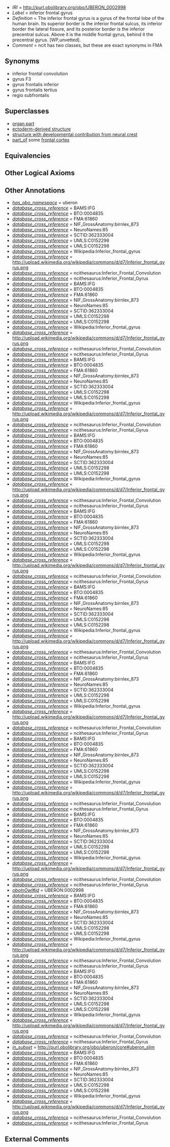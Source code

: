  * *IRI* = http://purl.obolibrary.org/obo/UBERON_0002998
 * *Label* = inferior frontal gyrus
 * *Definition* = The inferior frontal gyrus is a gyrus of the frontal lobe of the human brain. Its superior border is the inferior frontal sulcus, its inferior border the lateral fissure, and its posterior border is the inferior precentral sulcus. Above it is the middle frontal gyrus, behind it the precentral gyrus. [WP,unvetted].
 * *Comment* = ncit has two classes, but these are exact synonyms in FMA

## Synonyms

 * inferior frontal convolution
 * gyrus F3
 * gyrus frontalis inferior
 * gyrus frontalis tertius
 * regio subfrontalis

## Superclasses

 * [organ part](../../UBERON/64/UBERON_0000064.md)
 * [ectoderm-derived structure](../../UBERON/21/UBERON_0004121.md)
 * [structure with developmental contribution from neural crest](../../UBERON/14/UBERON_0010314.md)
 * [part_of](../../BFO/50/BFO_0000050.md) some [frontal cortex](../../UBERON/70/UBERON_0001870.md)

## Equivalencies


## Other Logical Axioms


## Other Annotations

 * *[has_obo_namespace](../../ce/oboInOwl#hasOBONamespace.md)* = uberon
 * *[database_cross_reference](../../ef/oboInOwl#hasDbXref.md)* = BAMS:IFG
 * *[database_cross_reference](../../ef/oboInOwl#hasDbXref.md)* = BTO:0004835
 * *[database_cross_reference](../../ef/oboInOwl#hasDbXref.md)* = FMA:61860
 * *[database_cross_reference](../../ef/oboInOwl#hasDbXref.md)* = NIF_GrossAnatomy:birnlex_873
 * *[database_cross_reference](../../ef/oboInOwl#hasDbXref.md)* = NeuroNames:85
 * *[database_cross_reference](../../ef/oboInOwl#hasDbXref.md)* = SCTID:362333004
 * *[database_cross_reference](../../ef/oboInOwl#hasDbXref.md)* = UMLS:C0152298
 * *[database_cross_reference](../../ef/oboInOwl#hasDbXref.md)* = UMLS:C0152298
 * *[database_cross_reference](../../ef/oboInOwl#hasDbXref.md)* = Wikipedia:Inferior_frontal_gyrus
 * *[database_cross_reference](../../ef/oboInOwl#hasDbXref.md)* = http://upload.wikimedia.org/wikipedia/commons/d/d7/Inferior_frontal_gyrus.png
 * *[database_cross_reference](../../ef/oboInOwl#hasDbXref.md)* = ncithesaurus:Inferior_Frontal_Convolution
 * *[database_cross_reference](../../ef/oboInOwl#hasDbXref.md)* = ncithesaurus:Inferior_Frontal_Gyrus
 * *[database_cross_reference](../../ef/oboInOwl#hasDbXref.md)* = BAMS:IFG
 * *[database_cross_reference](../../ef/oboInOwl#hasDbXref.md)* = BTO:0004835
 * *[database_cross_reference](../../ef/oboInOwl#hasDbXref.md)* = FMA:61860
 * *[database_cross_reference](../../ef/oboInOwl#hasDbXref.md)* = NIF_GrossAnatomy:birnlex_873
 * *[database_cross_reference](../../ef/oboInOwl#hasDbXref.md)* = NeuroNames:85
 * *[database_cross_reference](../../ef/oboInOwl#hasDbXref.md)* = SCTID:362333004
 * *[database_cross_reference](../../ef/oboInOwl#hasDbXref.md)* = UMLS:C0152298
 * *[database_cross_reference](../../ef/oboInOwl#hasDbXref.md)* = UMLS:C0152298
 * *[database_cross_reference](../../ef/oboInOwl#hasDbXref.md)* = Wikipedia:Inferior_frontal_gyrus
 * *[database_cross_reference](../../ef/oboInOwl#hasDbXref.md)* = http://upload.wikimedia.org/wikipedia/commons/d/d7/Inferior_frontal_gyrus.png
 * *[database_cross_reference](../../ef/oboInOwl#hasDbXref.md)* = ncithesaurus:Inferior_Frontal_Convolution
 * *[database_cross_reference](../../ef/oboInOwl#hasDbXref.md)* = ncithesaurus:Inferior_Frontal_Gyrus
 * *[database_cross_reference](../../ef/oboInOwl#hasDbXref.md)* = BAMS:IFG
 * *[database_cross_reference](../../ef/oboInOwl#hasDbXref.md)* = BTO:0004835
 * *[database_cross_reference](../../ef/oboInOwl#hasDbXref.md)* = FMA:61860
 * *[database_cross_reference](../../ef/oboInOwl#hasDbXref.md)* = NIF_GrossAnatomy:birnlex_873
 * *[database_cross_reference](../../ef/oboInOwl#hasDbXref.md)* = NeuroNames:85
 * *[database_cross_reference](../../ef/oboInOwl#hasDbXref.md)* = SCTID:362333004
 * *[database_cross_reference](../../ef/oboInOwl#hasDbXref.md)* = UMLS:C0152298
 * *[database_cross_reference](../../ef/oboInOwl#hasDbXref.md)* = UMLS:C0152298
 * *[database_cross_reference](../../ef/oboInOwl#hasDbXref.md)* = Wikipedia:Inferior_frontal_gyrus
 * *[database_cross_reference](../../ef/oboInOwl#hasDbXref.md)* = http://upload.wikimedia.org/wikipedia/commons/d/d7/Inferior_frontal_gyrus.png
 * *[database_cross_reference](../../ef/oboInOwl#hasDbXref.md)* = ncithesaurus:Inferior_Frontal_Convolution
 * *[database_cross_reference](../../ef/oboInOwl#hasDbXref.md)* = ncithesaurus:Inferior_Frontal_Gyrus
 * *[database_cross_reference](../../ef/oboInOwl#hasDbXref.md)* = BAMS:IFG
 * *[database_cross_reference](../../ef/oboInOwl#hasDbXref.md)* = BTO:0004835
 * *[database_cross_reference](../../ef/oboInOwl#hasDbXref.md)* = FMA:61860
 * *[database_cross_reference](../../ef/oboInOwl#hasDbXref.md)* = NIF_GrossAnatomy:birnlex_873
 * *[database_cross_reference](../../ef/oboInOwl#hasDbXref.md)* = NeuroNames:85
 * *[database_cross_reference](../../ef/oboInOwl#hasDbXref.md)* = SCTID:362333004
 * *[database_cross_reference](../../ef/oboInOwl#hasDbXref.md)* = UMLS:C0152298
 * *[database_cross_reference](../../ef/oboInOwl#hasDbXref.md)* = UMLS:C0152298
 * *[database_cross_reference](../../ef/oboInOwl#hasDbXref.md)* = Wikipedia:Inferior_frontal_gyrus
 * *[database_cross_reference](../../ef/oboInOwl#hasDbXref.md)* = http://upload.wikimedia.org/wikipedia/commons/d/d7/Inferior_frontal_gyrus.png
 * *[database_cross_reference](../../ef/oboInOwl#hasDbXref.md)* = ncithesaurus:Inferior_Frontal_Convolution
 * *[database_cross_reference](../../ef/oboInOwl#hasDbXref.md)* = ncithesaurus:Inferior_Frontal_Gyrus
 * *[database_cross_reference](../../ef/oboInOwl#hasDbXref.md)* = BAMS:IFG
 * *[database_cross_reference](../../ef/oboInOwl#hasDbXref.md)* = BTO:0004835
 * *[database_cross_reference](../../ef/oboInOwl#hasDbXref.md)* = FMA:61860
 * *[database_cross_reference](../../ef/oboInOwl#hasDbXref.md)* = NIF_GrossAnatomy:birnlex_873
 * *[database_cross_reference](../../ef/oboInOwl#hasDbXref.md)* = NeuroNames:85
 * *[database_cross_reference](../../ef/oboInOwl#hasDbXref.md)* = SCTID:362333004
 * *[database_cross_reference](../../ef/oboInOwl#hasDbXref.md)* = UMLS:C0152298
 * *[database_cross_reference](../../ef/oboInOwl#hasDbXref.md)* = UMLS:C0152298
 * *[database_cross_reference](../../ef/oboInOwl#hasDbXref.md)* = Wikipedia:Inferior_frontal_gyrus
 * *[database_cross_reference](../../ef/oboInOwl#hasDbXref.md)* = http://upload.wikimedia.org/wikipedia/commons/d/d7/Inferior_frontal_gyrus.png
 * *[database_cross_reference](../../ef/oboInOwl#hasDbXref.md)* = ncithesaurus:Inferior_Frontal_Convolution
 * *[database_cross_reference](../../ef/oboInOwl#hasDbXref.md)* = ncithesaurus:Inferior_Frontal_Gyrus
 * *[database_cross_reference](../../ef/oboInOwl#hasDbXref.md)* = BAMS:IFG
 * *[database_cross_reference](../../ef/oboInOwl#hasDbXref.md)* = BTO:0004835
 * *[database_cross_reference](../../ef/oboInOwl#hasDbXref.md)* = FMA:61860
 * *[database_cross_reference](../../ef/oboInOwl#hasDbXref.md)* = NIF_GrossAnatomy:birnlex_873
 * *[database_cross_reference](../../ef/oboInOwl#hasDbXref.md)* = NeuroNames:85
 * *[database_cross_reference](../../ef/oboInOwl#hasDbXref.md)* = SCTID:362333004
 * *[database_cross_reference](../../ef/oboInOwl#hasDbXref.md)* = UMLS:C0152298
 * *[database_cross_reference](../../ef/oboInOwl#hasDbXref.md)* = UMLS:C0152298
 * *[database_cross_reference](../../ef/oboInOwl#hasDbXref.md)* = Wikipedia:Inferior_frontal_gyrus
 * *[database_cross_reference](../../ef/oboInOwl#hasDbXref.md)* = http://upload.wikimedia.org/wikipedia/commons/d/d7/Inferior_frontal_gyrus.png
 * *[database_cross_reference](../../ef/oboInOwl#hasDbXref.md)* = ncithesaurus:Inferior_Frontal_Convolution
 * *[database_cross_reference](../../ef/oboInOwl#hasDbXref.md)* = ncithesaurus:Inferior_Frontal_Gyrus
 * *[database_cross_reference](../../ef/oboInOwl#hasDbXref.md)* = BAMS:IFG
 * *[database_cross_reference](../../ef/oboInOwl#hasDbXref.md)* = BTO:0004835
 * *[database_cross_reference](../../ef/oboInOwl#hasDbXref.md)* = FMA:61860
 * *[database_cross_reference](../../ef/oboInOwl#hasDbXref.md)* = NIF_GrossAnatomy:birnlex_873
 * *[database_cross_reference](../../ef/oboInOwl#hasDbXref.md)* = NeuroNames:85
 * *[database_cross_reference](../../ef/oboInOwl#hasDbXref.md)* = SCTID:362333004
 * *[database_cross_reference](../../ef/oboInOwl#hasDbXref.md)* = UMLS:C0152298
 * *[database_cross_reference](../../ef/oboInOwl#hasDbXref.md)* = UMLS:C0152298
 * *[database_cross_reference](../../ef/oboInOwl#hasDbXref.md)* = Wikipedia:Inferior_frontal_gyrus
 * *[database_cross_reference](../../ef/oboInOwl#hasDbXref.md)* = http://upload.wikimedia.org/wikipedia/commons/d/d7/Inferior_frontal_gyrus.png
 * *[database_cross_reference](../../ef/oboInOwl#hasDbXref.md)* = ncithesaurus:Inferior_Frontal_Convolution
 * *[database_cross_reference](../../ef/oboInOwl#hasDbXref.md)* = ncithesaurus:Inferior_Frontal_Gyrus
 * *[database_cross_reference](../../ef/oboInOwl#hasDbXref.md)* = BAMS:IFG
 * *[database_cross_reference](../../ef/oboInOwl#hasDbXref.md)* = BTO:0004835
 * *[database_cross_reference](../../ef/oboInOwl#hasDbXref.md)* = FMA:61860
 * *[database_cross_reference](../../ef/oboInOwl#hasDbXref.md)* = NIF_GrossAnatomy:birnlex_873
 * *[database_cross_reference](../../ef/oboInOwl#hasDbXref.md)* = NeuroNames:85
 * *[database_cross_reference](../../ef/oboInOwl#hasDbXref.md)* = SCTID:362333004
 * *[database_cross_reference](../../ef/oboInOwl#hasDbXref.md)* = UMLS:C0152298
 * *[database_cross_reference](../../ef/oboInOwl#hasDbXref.md)* = UMLS:C0152298
 * *[database_cross_reference](../../ef/oboInOwl#hasDbXref.md)* = Wikipedia:Inferior_frontal_gyrus
 * *[database_cross_reference](../../ef/oboInOwl#hasDbXref.md)* = http://upload.wikimedia.org/wikipedia/commons/d/d7/Inferior_frontal_gyrus.png
 * *[database_cross_reference](../../ef/oboInOwl#hasDbXref.md)* = ncithesaurus:Inferior_Frontal_Convolution
 * *[database_cross_reference](../../ef/oboInOwl#hasDbXref.md)* = ncithesaurus:Inferior_Frontal_Gyrus
 * *[database_cross_reference](../../ef/oboInOwl#hasDbXref.md)* = BAMS:IFG
 * *[database_cross_reference](../../ef/oboInOwl#hasDbXref.md)* = BTO:0004835
 * *[database_cross_reference](../../ef/oboInOwl#hasDbXref.md)* = FMA:61860
 * *[database_cross_reference](../../ef/oboInOwl#hasDbXref.md)* = NIF_GrossAnatomy:birnlex_873
 * *[database_cross_reference](../../ef/oboInOwl#hasDbXref.md)* = NeuroNames:85
 * *[database_cross_reference](../../ef/oboInOwl#hasDbXref.md)* = SCTID:362333004
 * *[database_cross_reference](../../ef/oboInOwl#hasDbXref.md)* = UMLS:C0152298
 * *[database_cross_reference](../../ef/oboInOwl#hasDbXref.md)* = UMLS:C0152298
 * *[database_cross_reference](../../ef/oboInOwl#hasDbXref.md)* = Wikipedia:Inferior_frontal_gyrus
 * *[database_cross_reference](../../ef/oboInOwl#hasDbXref.md)* = http://upload.wikimedia.org/wikipedia/commons/d/d7/Inferior_frontal_gyrus.png
 * *[database_cross_reference](../../ef/oboInOwl#hasDbXref.md)* = ncithesaurus:Inferior_Frontal_Convolution
 * *[database_cross_reference](../../ef/oboInOwl#hasDbXref.md)* = ncithesaurus:Inferior_Frontal_Gyrus
 * *[oboInOwl#id](../../id/oboInOwl#id.md)* = UBERON:0002998
 * *[database_cross_reference](../../ef/oboInOwl#hasDbXref.md)* = BAMS:IFG
 * *[database_cross_reference](../../ef/oboInOwl#hasDbXref.md)* = BTO:0004835
 * *[database_cross_reference](../../ef/oboInOwl#hasDbXref.md)* = FMA:61860
 * *[database_cross_reference](../../ef/oboInOwl#hasDbXref.md)* = NIF_GrossAnatomy:birnlex_873
 * *[database_cross_reference](../../ef/oboInOwl#hasDbXref.md)* = NeuroNames:85
 * *[database_cross_reference](../../ef/oboInOwl#hasDbXref.md)* = SCTID:362333004
 * *[database_cross_reference](../../ef/oboInOwl#hasDbXref.md)* = UMLS:C0152298
 * *[database_cross_reference](../../ef/oboInOwl#hasDbXref.md)* = UMLS:C0152298
 * *[database_cross_reference](../../ef/oboInOwl#hasDbXref.md)* = Wikipedia:Inferior_frontal_gyrus
 * *[database_cross_reference](../../ef/oboInOwl#hasDbXref.md)* = http://upload.wikimedia.org/wikipedia/commons/d/d7/Inferior_frontal_gyrus.png
 * *[database_cross_reference](../../ef/oboInOwl#hasDbXref.md)* = ncithesaurus:Inferior_Frontal_Convolution
 * *[database_cross_reference](../../ef/oboInOwl#hasDbXref.md)* = ncithesaurus:Inferior_Frontal_Gyrus
 * *[database_cross_reference](../../ef/oboInOwl#hasDbXref.md)* = BAMS:IFG
 * *[database_cross_reference](../../ef/oboInOwl#hasDbXref.md)* = BTO:0004835
 * *[database_cross_reference](../../ef/oboInOwl#hasDbXref.md)* = FMA:61860
 * *[database_cross_reference](../../ef/oboInOwl#hasDbXref.md)* = NIF_GrossAnatomy:birnlex_873
 * *[database_cross_reference](../../ef/oboInOwl#hasDbXref.md)* = NeuroNames:85
 * *[database_cross_reference](../../ef/oboInOwl#hasDbXref.md)* = SCTID:362333004
 * *[database_cross_reference](../../ef/oboInOwl#hasDbXref.md)* = UMLS:C0152298
 * *[database_cross_reference](../../ef/oboInOwl#hasDbXref.md)* = UMLS:C0152298
 * *[database_cross_reference](../../ef/oboInOwl#hasDbXref.md)* = Wikipedia:Inferior_frontal_gyrus
 * *[database_cross_reference](../../ef/oboInOwl#hasDbXref.md)* = http://upload.wikimedia.org/wikipedia/commons/d/d7/Inferior_frontal_gyrus.png
 * *[database_cross_reference](../../ef/oboInOwl#hasDbXref.md)* = ncithesaurus:Inferior_Frontal_Convolution
 * *[database_cross_reference](../../ef/oboInOwl#hasDbXref.md)* = ncithesaurus:Inferior_Frontal_Gyrus
 * *[in_subset](../../et/oboInOwl#inSubset.md)* = http://purl.obolibrary.org/obo/uberon/core#uberon_slim
 * *[database_cross_reference](../../ef/oboInOwl#hasDbXref.md)* = BAMS:IFG
 * *[database_cross_reference](../../ef/oboInOwl#hasDbXref.md)* = BTO:0004835
 * *[database_cross_reference](../../ef/oboInOwl#hasDbXref.md)* = FMA:61860
 * *[database_cross_reference](../../ef/oboInOwl#hasDbXref.md)* = NIF_GrossAnatomy:birnlex_873
 * *[database_cross_reference](../../ef/oboInOwl#hasDbXref.md)* = NeuroNames:85
 * *[database_cross_reference](../../ef/oboInOwl#hasDbXref.md)* = SCTID:362333004
 * *[database_cross_reference](../../ef/oboInOwl#hasDbXref.md)* = UMLS:C0152298
 * *[database_cross_reference](../../ef/oboInOwl#hasDbXref.md)* = UMLS:C0152298
 * *[database_cross_reference](../../ef/oboInOwl#hasDbXref.md)* = Wikipedia:Inferior_frontal_gyrus
 * *[database_cross_reference](../../ef/oboInOwl#hasDbXref.md)* = http://upload.wikimedia.org/wikipedia/commons/d/d7/Inferior_frontal_gyrus.png
 * *[database_cross_reference](../../ef/oboInOwl#hasDbXref.md)* = ncithesaurus:Inferior_Frontal_Convolution
 * *[database_cross_reference](../../ef/oboInOwl#hasDbXref.md)* = ncithesaurus:Inferior_Frontal_Gyrus

## External Comments

